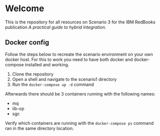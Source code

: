 # Welcome

This is the repository for all resources on Scenario 3 for the IBM RedBooks publication *A practical guide to hybrid integration*.

## Docker config
Follow the steps below to recreate the scenario environment on your own docker host. For this to work you need to have both docker and docker-compose installed and working.

1. Clone the repository
2. Open a shell and navigate to the scenario1 directory
3. Run the `docker-compose up -d` command

Afterwards there should be 3 containers running with the following names:
- mq
- iib-op
- sgc

Verify which containers are running with the `docker-compose ps` command ran in the same directory location.
